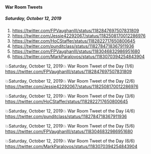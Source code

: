 **War Room Tweets**

##### Saturday, October 12, 2019
1) https://twitter.com/FPVaughanIII/status/1182847697507831809
2) https://twitter.com/Jessie42292067/status/1182508170012286976
3) https://twitter.com/HoCStaffer/status/1182822717650800645
4) https://twitter.com/punditclass/status/1182784718367911936
5) https://twitter.com/FPVaughanIII/status/1183046832986951680
6) https://twitter.com/MarkParalovos/status/1183070394254843904

💥Saturday, October 12, 2019💥
War Room Tweet of the Day (1/6)
https://twitter.com/FPVaughanIII/status/1182847697507831809

💥Saturday, October 12, 2019💥
War Room Tweet of the Day (2/6)
https://twitter.com/Jessie42292067/status/1182508170012286976

💥Saturday, October 12, 2019💥
War Room Tweet of the Day (3/6)
https://twitter.com/HoCStaffer/status/1182822717650800645

💥Saturday, October 12, 2019💥
War Room Tweet of the Day (4/6)
https://twitter.com/punditclass/status/1182784718367911936

💥Saturday, October 12, 2019💥
War Room Tweet of the Day (5/6)
https://twitter.com/FPVaughanIII/status/1183046832986951680

💥Saturday, October 12, 2019💥
War Room Tweet of the Day (6/6)
https://twitter.com/MarkParalovos/status/1183070394254843904



